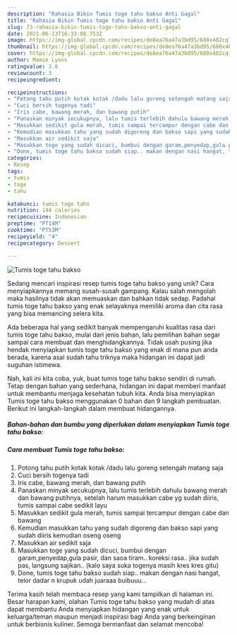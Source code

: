 ```yaml
---
description: "Rahasia Bikin Tumis toge tahu bakso Anti Gagal"
title: "Rahasia Bikin Tumis toge tahu bakso Anti Gagal"
slug: 73-rahasia-bikin-tumis-toge-tahu-bakso-anti-gagal
date: 2021-06-13T16:33:08.753Z
image: https://img-global.cpcdn.com/recipes/de8ea76a47a3bd95/680x482cq70/tumis-toge-tahu-bakso-foto-resep-utama.jpg
thumbnail: https://img-global.cpcdn.com/recipes/de8ea76a47a3bd95/680x482cq70/tumis-toge-tahu-bakso-foto-resep-utama.jpg
cover: https://img-global.cpcdn.com/recipes/de8ea76a47a3bd95/680x482cq70/tumis-toge-tahu-bakso-foto-resep-utama.jpg
author: Mamie Lyons
ratingvalue: 3.8
reviewcount: 3
recipeingredient:

recipeinstructions:
- "Potong tahu putih kotak kotak /dadu lalu goreng setengah matang saja"
- "Cuci bersih togenya tadi"
- "Iris cabe, bawang merah, dan bawang putih"
- "Panaskan minyak secukupnya, lalu tumis terlebih dahulu bawang merah dan bawang putihnya, setelah harum masukkan cabe yg sudah diiris, tumis sampai cabe sedikit layu"
- "Masukkan sedikit gula merah, tumis sampai tercampur dengan cabe dan bawang"
- "Kemudian masukkan tahu yang sudah digoreng dan bakso sapi yang sudah diiris kemudian oseng oseng"
- "Masukkan air sedikit saja"
- "Masukkan toge yang sudah dicuci, bumbui dengan garam,penyedap,gula pasir, dan saoa tiram.. koreksi rasa.. jika sudah pas, langsung sajikan.. (kalo saya suka togenya masih kres kres gitu)"
- "Done, tumis toge tahu bakso sudah siap.. makan dengan nasi hangat, telor dadar n krupuk udah juaraaa buibuuu..."
categories:
- Resep
tags:
- tumis
- toge
- tahu

katakunci: tumis toge tahu 
nutrition: 144 calories
recipecuisine: Indonesian
preptime: "PT14M"
cooktime: "PT53M"
recipeyield: "4"
recipecategory: Dessert

---
```



![Tumis toge tahu bakso](https://img-global.cpcdn.com/recipes/de8ea76a47a3bd95/680x482cq70/tumis-toge-tahu-bakso-foto-resep-utama.jpg)

Sedang mencari inspirasi resep tumis toge tahu bakso yang unik? Cara menyiapkannya memang susah-susah gampang. Kalau salah mengolah maka hasilnya tidak akan memuaskan dan bahkan tidak sedap. Padahal tumis toge tahu bakso yang enak selayaknya memiliki aroma dan cita rasa yang bisa memancing selera kita.



Ada beberapa hal yang sedikit banyak mempengaruhi kualitas rasa dari tumis toge tahu bakso, mulai dari jenis bahan, lalu pemilihan bahan segar sampai cara membuat dan menghidangkannya. Tidak usah pusing jika hendak menyiapkan tumis toge tahu bakso yang enak di mana pun anda berada, karena asal sudah tahu triknya maka hidangan ini dapat jadi suguhan istimewa.


Nah, kali ini kita coba, yuk, buat tumis toge tahu bakso sendiri di rumah. Tetap dengan bahan yang sederhana, hidangan ini dapat memberi manfaat untuk membantu menjaga kesehatan tubuh kita. Anda bisa menyiapkan Tumis toge tahu bakso menggunakan 0 bahan dan 9 langkah pembuatan. Berikut ini langkah-langkah dalam membuat hidangannya.

<!--inarticleads1-->

##### Bahan-bahan dan bumbu yang diperlukan dalam menyiapkan Tumis toge tahu bakso:





<!--inarticleads2-->

##### Cara membuat Tumis toge tahu bakso:

1. Potong tahu putih kotak kotak /dadu lalu goreng setengah matang saja
1. Cuci bersih togenya tadi
1. Iris cabe, bawang merah, dan bawang putih
1. Panaskan minyak secukupnya, lalu tumis terlebih dahulu bawang merah dan bawang putihnya, setelah harum masukkan cabe yg sudah diiris, tumis sampai cabe sedikit layu
1. Masukkan sedikit gula merah, tumis sampai tercampur dengan cabe dan bawang
1. Kemudian masukkan tahu yang sudah digoreng dan bakso sapi yang sudah diiris kemudian oseng oseng
1. Masukkan air sedikit saja
1. Masukkan toge yang sudah dicuci, bumbui dengan garam,penyedap,gula pasir, dan saoa tiram.. koreksi rasa.. jika sudah pas, langsung sajikan.. (kalo saya suka togenya masih kres kres gitu)
1. Done, tumis toge tahu bakso sudah siap.. makan dengan nasi hangat, telor dadar n krupuk udah juaraaa buibuuu...




Terima kasih telah membaca resep yang kami tampilkan di halaman ini. Besar harapan kami, olahan Tumis toge tahu bakso yang mudah di atas dapat membantu Anda menyiapkan hidangan yang enak untuk keluarga/teman maupun menjadi inspirasi bagi Anda yang berkeinginan untuk berbisnis kuliner. Semoga bermanfaat dan selamat mencoba!
